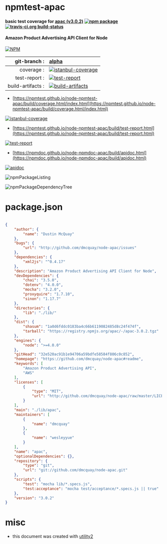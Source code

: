 # npmtest-apac

#### basic test coverage for  [apac (v3.0.2)](https://github.com/dmcquay/node-apac#readme)  [![npm package](https://img.shields.io/npm/v/npmtest-apac.svg?style=flat-square)](https://www.npmjs.org/package/npmtest-apac) [![travis-ci.org build-status](https://api.travis-ci.org/npmtest/node-npmtest-apac.svg)](https://travis-ci.org/npmtest/node-npmtest-apac)

#### Amazon Product Advertising API Client for Node

[![NPM](https://nodei.co/npm/apac.png?downloads=true&downloadRank=true&stars=true)](https://www.npmjs.com/package/apac)

| git-branch : | [alpha](https://github.com/npmtest/node-npmtest-apac/tree/alpha)|
|--:|:--|
| coverage : | [![istanbul-coverage](https://npmtest.github.io/node-npmtest-apac/build/coverage.badge.svg)](https://npmtest.github.io/node-npmtest-apac/build/coverage.html/index.html)|
| test-report : | [![test-report](https://npmtest.github.io/node-npmtest-apac/build/test-report.badge.svg)](https://npmtest.github.io/node-npmtest-apac/build/test-report.html)|
| build-artifacts : | [![build-artifacts](https://npmtest.github.io/node-npmtest-apac/glyphicons_144_folder_open.png)](https://github.com/npmtest/node-npmtest-apac/tree/gh-pages/build)|

- [https://npmtest.github.io/node-npmtest-apac/build/coverage.html/index.html](https://npmtest.github.io/node-npmtest-apac/build/coverage.html/index.html)

[![istanbul-coverage](https://npmtest.github.io/node-npmtest-apac/build/screenCapture.buildCi.browser.%252Ftmp%252Fbuild%252Fcoverage.lib.html.png)](https://npmtest.github.io/node-npmtest-apac/build/coverage.html/index.html)

- [https://npmtest.github.io/node-npmtest-apac/build/test-report.html](https://npmtest.github.io/node-npmtest-apac/build/test-report.html)

[![test-report](https://npmtest.github.io/node-npmtest-apac/build/screenCapture.buildCi.browser.%252Ftmp%252Fbuild%252Ftest-report.html.png)](https://npmtest.github.io/node-npmtest-apac/build/test-report.html)

- [https://npmdoc.github.io/node-npmdoc-apac/build/apidoc.html](https://npmdoc.github.io/node-npmdoc-apac/build/apidoc.html)

[![apidoc](https://npmdoc.github.io/node-npmdoc-apac/build/screenCapture.buildCi.browser.%252Ftmp%252Fbuild%252Fapidoc.html.png)](https://npmdoc.github.io/node-npmdoc-apac/build/apidoc.html)

![npmPackageListing](https://npmtest.github.io/node-npmtest-apac/build/screenCapture.npmPackageListing.svg)

![npmPackageDependencyTree](https://npmtest.github.io/node-npmtest-apac/build/screenCapture.npmPackageDependencyTree.svg)



# package.json

```json

{
    "author": {
        "name": "Dustin McQuay"
    },
    "bugs": {
        "url": "http://github.com/dmcquay/node-apac/issues"
    },
    "dependencies": {
        "xml2js": "^0.4.17"
    },
    "description": "Amazon Product Advertising API Client for Node",
    "devDependencies": {
        "chai": "3.5.0",
        "dotenv": "4.0.0",
        "mocha": "3.2.0",
        "proxyquire": "1.7.10",
        "sinon": "1.17.7"
    },
    "directories": {
        "lib": "./lib/"
    },
    "dist": {
        "shasum": "1a0d6fddc0183ba4c66b6119082485d8c24f474f",
        "tarball": "https://registry.npmjs.org/apac/-/apac-3.0.2.tgz"
    },
    "engines": {
        "node": ">=4.0.0"
    },
    "gitHead": "32e520ac91b1e94706a59bdfe58584f806c0c852",
    "homepage": "https://github.com/dmcquay/node-apac#readme",
    "keywords": [
        "Amazon Product Advertising API",
        "AWS"
    ],
    "licenses": [
        {
            "type": "MIT",
            "url": "http://github.com/dmcquay/node-apac/raw/master/LICENSE"
        }
    ],
    "main": "./lib/apac",
    "maintainers": [
        {
            "name": "dmcquay"
        },
        {
            "name": "wesleyyue"
        }
    ],
    "name": "apac",
    "optionalDependencies": {},
    "repository": {
        "type": "git",
        "url": "git://github.com/dmcquay/node-apac.git"
    },
    "scripts": {
        "test": "mocha lib/*.specs.js",
        "test:acceptance": "mocha test/acceptance/*.specs.js || true"
    },
    "version": "3.0.2"
}
```



# misc
- this document was created with [utility2](https://github.com/kaizhu256/node-utility2)
